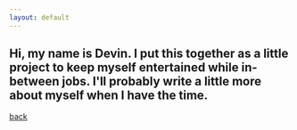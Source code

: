 ```yaml
---
layout: default
---
```


## Hi, my name is Devin. I put this together as a little project to keep myself entertained while in-between jobs. I'll probably write a little more about myself when I have the time. 
[back](./)
